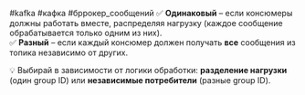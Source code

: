 #kafka #кафка #бррокер_сообщений
✅ **Одинаковый** – если консюмеры должны работать вместе, распределяя нагрузку (каждое сообщение обрабатывается только одним из них).  
✅ **Разный** – если каждый консюмер должен получать **все** сообщения из топика независимо от других.

💡 Выбирай в зависимости от логики обработки: **разделение нагрузки** (один group ID) или **независимые потребители** (разные group ID).